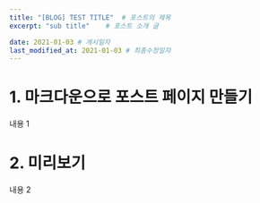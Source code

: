 ```yaml
---
title: "[BLOG] TEST TITLE"  # 포스트의 제목
excerpt: "sub title"    # 포스트 소개 글

date: 2021-01-03 # 게시일자
last_modified_at: 2021-01-03 # 최종수정일자
---
```


# 1. 마크다운으로 포스트 페이지 만들기

내용 1

# 2. 미리보기

내용 2